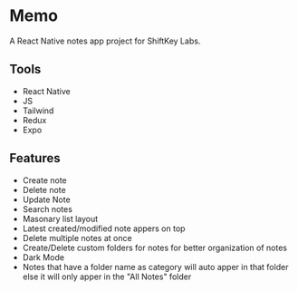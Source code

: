 # Memo

A React Native notes app project for ShiftKey Labs.

## Tools

- React Native
- JS
- Tailwind
- Redux
- Expo

## Features

- Create note
- Delete note
- Update Note
- Search notes
- Masonary list layout
- Latest created/modified note appers on top
- Delete multiple notes at once
- Create/Delete custom folders for notes for better organization of notes
- Dark Mode
- Notes that have a folder name as category will auto apper in that folder else it will only apper in the "All Notes" folder

